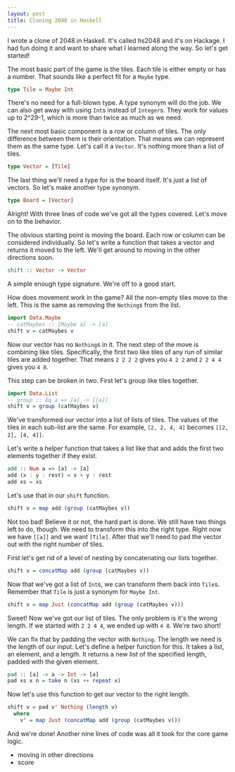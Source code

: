 ```yaml
---
layout: post
title: Cloning 2048 in Haskell
---
```


I wrote a clone of 2048 in Haskell.
It's called hs2048 and it's on Hackage.
I had fun doing it and want to share what I learned along the way.
So let's get started!

The most basic part of the game is the tiles.
Each tile is either empty or has a number.
That sounds like a perfect fit for a `Maybe` type.

``` hs
type Tile = Maybe Int
```

There's no need for a full-blown type.
A type synonym will do the job.
We can also get away with using `Int`s instead of `Integer`s.
They work for values up to 2^29-1, which is more than twice as much as we need.

The next most basic component is a row or column of tiles.
The only difference between them is their orientation.
That means we can represent them as the same type.
Let's call it a `Vector`.
It's nothing more than a list of tiles.

``` hs
type Vector = [Tile]
```

The last thing we'll need a type for is the board itself.
It's just a list of vectors.
So let's make another type synonym.

``` hs
type Board = [Vector]
```

Alright!
With three lines of code we've got all the types covered.
Let's move on to the behavior.

The obvious starting point is moving the board.
Each row or column can be considered individually.
So let's write a function that takes a vector and returns it moved to the left.
We'll get around to moving in the other directions soon.

``` hs
shift :: Vector -> Vector
```

A simple enough type signature.
We're off to a good start.

How does movement work in the game?
All the non-empty tiles move to the left.
This is the same as removing the `Nothing`s from the list.

``` hs
import Data.Maybe
-- catMaybes :: [Maybe a] -> [a]
shift v = catMaybes v
```

Now our vector has no `Nothing`s in it.
The next step of the move is combining like tiles.
Specifically, the first two like tiles of any run of similar tiles are added together.
That means `2 2 2 2` gives you `4 2 2` and `2 2 4 4` gives you `4 8`.

This step can be broken in two.
First let's group like tiles together.

``` hs
import Data.List
-- group :: Eq a => [a] -> [[a]]
shift v = group (catMaybes v)
```

We've transformed our vector into a list of lists of tiles.
The values of the tiles in each sub-list are the same.
For example, `[2, 2, 4, 4]` becomes `[[2, 2], [4, 4]]`.

Let's write a helper function that takes a list like that and adds the first two elements together if they exist.

``` hs
add :: Num a => [a] -> [a]
add (x : y : rest) = x + y : rest
add xs = xs
```

Let's use that in our `shift` function.

``` hs
shift v = map add (group (catMaybes v))
```

Not too bad!
Believe it or not, the hard part is done.
We still have two things left to do, though.
We need to transform this into the right type.
Right now we have `[[a]]` and we want `[Tile]`.
After that we'll need to pad the vector out with the right number of tiles.

First let's get rid of a level of nesting by concatenating our lists together.

``` hs
shift v = concatMap add (group (catMaybes v))
```

Now that we've got a list of `Int`s, we can transform them back into `Tile`s.
Remember that `Tile` is just a synonym for `Maybe Int`.

``` hs
shift v = map Just (concatMap add (group (catMaybes v)))
```

Sweet!
Now we've got our list of tiles.
The only problem is it's the wrong length.
If we started with `2 2 4 4`, we ended up with `4 8`.
We're two short!

We can fix that by padding the vector with `Nothing`.
The length we need is the length of our input.
Let's define a helper function for this.
It takes a list, an element, and a length.
It returns a new list of the specified length, padded with the given element.

``` hs
pad :: [a] -> a -> Int -> [a]
pad xs x n = take n (xs ++ repeat x)
```

Now let's use this function to get our vector to the right length.

``` hs
shift v = pad v' Nothing (length v)
  where
    v' = map Just (concatMap add (group (catMaybes v)))
```

And we're done!
Another nine lines of code was all it took for the core game logic.

- moving in other directions
- score
